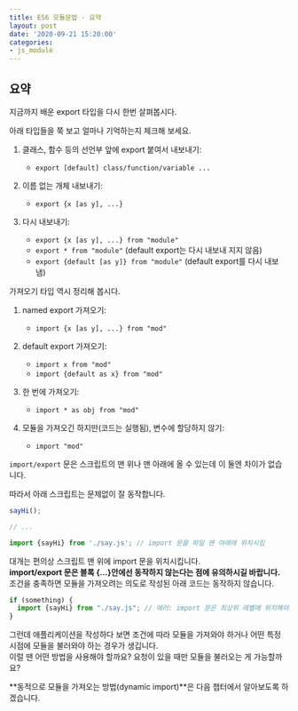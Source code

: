 ```yaml
---
title: ES6 모듈문법 - 요약
layout: post
date: '2020-09-21 15:20:00'
categories:
- js_module
---
```


## 요약

지금까지 배운 export 타입을 다시 한번 살펴봅시다.

아래 타입들을 쭉 보고 얼마나 기억하는지 체크해 보세요.

1. 클래스, 함수 등의 선언부 앞에 export 붙여서 내보내기:  
    
    * `export [default] class/function/variable ...`
    
2. 이름 없는 개체 내보내기:
    
    * `export {x [as y], ...}`

3. 다시 내보내기:

    * `export {x [as y], ...} from "module"`
    * `export * from "module"` (default export는 다시 내보내 지지 않음)
    * `export {default [as y]} from "module"` (default export를 다시 내보냄)

가져오기 타입 역시 정리해 봅시다.

1. named export 가져오기:

    * `import {x [as y], ...} from "mod"`

2. default export 가져오기:
    
    * `import x from "mod"`
    * `import {default as x} from "mod"`

3. 한 번에 가져오기:

    * `import * as obj from "mod"`

4. 모듈을 가져오긴 하지만(코드는 실행됨), 변수에 할당하지 않기:

    * `import "mod"`
    
`import/export` 문은 스크립트의 맨 위나 맨 아래에 올 수 있는데 이 둘엔 차이가 없습니다.

따라서 아래 스크립트는 문제없이 잘 동작합니다.

```javascript
sayHi();

// ...

import {sayHi} from './say.js'; // import 문을 파일 맨 아래에 위치시킴
```

대개는 편의상 스크립트 맨 위에 import 문을 위치시킵니다.  
**import/export 문은 블록 {...}안에선 동작하지 않는다는 점에 유의하시길 바랍니다.**  
조건을 충족하면 모듈을 가져오려는 의도로 작성된 아래 코드는 동작하지 않습니다.

```javascript
if (something) {
  import {sayHi} from "./say.js"; // 에러: import 문은 최상위 레벨에 위치해야 합니다.
}
```

그런데 애플리케이션을 작성하다 보면 조건에 따라 모듈을 가져와야 하거나 어떤 특정 시점에 모듈을 불러와야 하는 경우가 생깁니다.  
이럴 땐 어떤 방법을 사용해야 할까요? 요청이 있을 때만 모듈을 불러오는 게 가능할까요?

**동적으로 모듈을 가져오는 방법(dynamic import)**은 다음 챕터에서 알아보도록 하겠습니다.